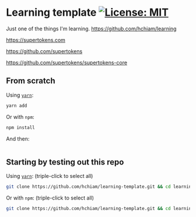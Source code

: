 # Learning template [![License: MIT](https://img.shields.io/badge/License-MIT-yellow.svg?style=for-the-badge)](https://github.com/hchiam/learning-template/blob/main/LICENSE)

Just one of the things I'm learning. https://github.com/hchiam/learning

https://supertokens.com

https://github.com/supertokens

https://github.com/supertokens/supertokens-core

## From scratch

Using [`yarn`](https://github.com/hchiam/learning-yarn):

```bash
yarn add
```

Or with `npm`:

```bash
npm install
```

And then:

```bash

```

## Starting by testing out this repo <!-- Replace "template"s and "# and then ..."s in this section -->

Using [`yarn`](https://github.com/hchiam/learning-yarn): (triple-click to select all)

```bash
git clone https://github.com/hchiam/learning-template.git && cd learning-template && yarn; # and then ...
```

Or with `npm`: (triple-click to select all)

```bash
git clone https://github.com/hchiam/learning-template.git && cd learning-template && npm install; # and then ...
```
